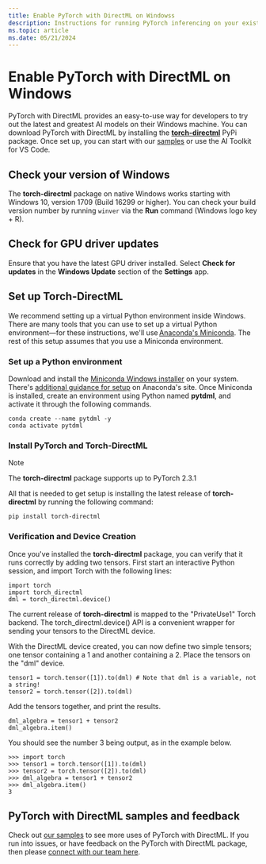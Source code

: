 ```yaml
---
title: Enable PyTorch with DirectML on Windowss
description: Instructions for running PyTorch inferencing on your existing hardware with **PyTorch with DirectML**, using Windows.
ms.topic: article
ms.date: 05/21/2024
---
```


# Enable PyTorch with DirectML on Windows

PyTorch with DirectML provides an easy-to-use way for developers to try out the latest and greatest AI models on their Windows machine. You can download PyTorch with DirectML by installing the [**torch-directml**](https://pypi.org/project/torch-directml/) PyPi package. Once set up, you can start with our [samples](https://github.com/microsoft/DirectML/tree/master/PyTorch) or use the AI Toolkit for VS Code.

## Check your version of Windows

The **torch-directml** package on native Windows works starting with Windows 10, version 1709 (Build 16299 or higher). You can check your build version number by running `winver` via the **Run** command (Windows logo key + R).

## Check for GPU driver updates

Ensure that you have the latest GPU driver installed. Select **Check for updates** in the **Windows Update** section of the **Settings** app.

## Set up Torch-DirectML 

We recommend setting up a virtual Python environment inside Windows. There are many tools that you can use to set up a virtual Python environment&mdash;for these instructions, we'll use [Anaconda's Miniconda](https://docs.anaconda.com/free/miniconda/). The rest of this setup assumes that you use a Miniconda environment.

### Set up a Python environment 

Download and install the [Miniconda Windows installer](https://docs.anaconda.com/free/miniconda/#latest-miniconda-installer-links) on your system. There's [additional guidance for setup](https://docs.anaconda.com/free/miniconda/miniconda-install/) on Anaconda's site. Once Miniconda is installed, create an environment using Python named **pytdml**, and activate it through the following commands.

```
conda create --name pytdml -y
conda activate pytdml
```

### Install PyTorch and Torch-DirectML

> [!NOTE]
> The **torch-directml** package supports up to PyTorch 2.3.1

All that is needed to get setup is installing the latest release of **torch-directml** by running the following command:

```
pip install torch-directml
```

### Verification and Device Creation

Once you've installed the **torch-directml** package, you can verify that it runs correctly by adding two tensors. First start an interactive Python session, and import Torch with the following lines:

```
import torch
import torch_directml
dml = torch_directml.device()
```

The current release of **torch-directml** is mapped to the "PrivateUse1" Torch backend. The torch_directml.device() API is a convenient wrapper for sending your tensors to the DirectML device.

With the DirectML device created, you can now define two simple tensors; one tensor containing a 1 and another containing a 2. Place the tensors on the "dml" device.

```
tensor1 = torch.tensor([1]).to(dml) # Note that dml is a variable, not a string!
tensor2 = torch.tensor([2]).to(dml)
```

Add the tensors together, and print the results.

```
dml_algebra = tensor1 + tensor2
dml_algebra.item()
```

You should see the number 3 being output, as in the example below.

```
>>> import torch
>>> tensor1 = torch.tensor([1]).to(dml)
>>> tensor2 = torch.tensor([2]).to(dml)
>>> dml_algebra = tensor1 + tensor2
>>> dml_algebra.item()
3
```  

## PyTorch with DirectML samples and feedback 

Check out [our samples](https://github.com/microsoft/DirectML/tree/master/PyTorch) to see more uses of PyTorch with DirectML. If you run into issues, or have feedback on the PyTorch with DirectML package, then please [connect with our team here](https://github.com/microsoft/DirectML/issues).
